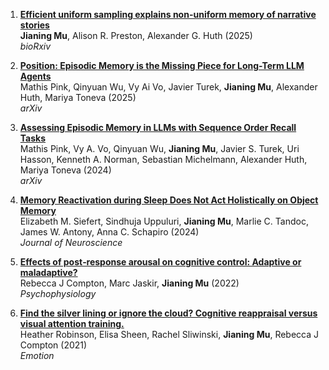 
1. [**Efficient uniform sampling explains non-uniform memory of narrative stories**](https://www.biorxiv.org/content/10.1101/2025.07.31.667952v1)  
  **Jianing Mu**, Alison R. Preston, Alexander G. Huth (2025)  
  *bioRxiv*

2. [**Position: Episodic Memory is the Missing Piece for Long-Term LLM Agents**](https://arxiv.org/abs/2502.06975)  
  Mathis Pink, Qinyuan Wu, Vy Ai Vo, Javier Turek, **Jianing Mu**, Alexander Huth, Mariya Toneva (2025)  
  *arXiv*

3. [**Assessing Episodic Memory in LLMs with Sequence Order Recall Tasks**](https://arxiv.org/abs/2410.08133)  
  Mathis Pink, Vy A. Vo, Qinyuan Wu, **Jianing Mu**, Javier S. Turek, Uri Hasson, Kenneth A. Norman, Sebastian Michelmann, Alexander Huth, Mariya Toneva (2024)  
  *arXiv*

4. [**Memory Reactivation during Sleep Does Not Act Holistically on Object Memory**](https://www.jneurosci.org/content/jneuro/44/24/e0022242024.full.pdf)  
  Elizabeth M. Siefert, Sindhuja Uppuluri, **Jianing Mu**, Marlie C. Tandoc, James W. Antony, Anna C. Schapiro (2024)  
  *Journal of Neuroscience*

5. [**Effects of post‐response arousal on cognitive control: Adaptive or maladaptive?**](https://onlinelibrary.wiley.com/doi/pdf/10.1111/psyp.13988)  
  Rebecca J Compton, Marc Jaskir, **Jianing Mu** (2022)  
  *Psychophysiology*

6. [**Find the silver lining or ignore the cloud? Cognitive reappraisal versus visual attention training.**](https://psycnet.apa.org/record/2021-72562-001)  
  Heather Robinson, Elisa Sheen, Rachel Sliwinski, **Jianing Mu**, Rebecca J Compton (2021)  
  *Emotion*